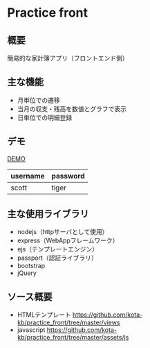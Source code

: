 Practice front
====

## 概要
簡易的な家計簿アプリ（フロントエンド側）

## 主な機能
 - 月単位での遷移
 - 当月の収支・残高を数値とグラフで表示
 - 日単位での明細登録

## デモ
[DEMO](http://13.230.161.140:5000/login)

username | password
--- | ---
 scott | tiger 

## 主な使用ライブラリ
 - nodejs（httpサーバとして使用）
 - express（WebAppフレームワーク）
 - ejs（テンプレートエンジン）
 - passport（認証ライブラリ）
 - bootstrap
 - jQuery

## ソース概要
 - HTMLテンプレート https://github.com/kota-kb/practice_front/tree/master/views
 - javascript https://github.com/kota-kb/practice_front/tree/master/assets/js
